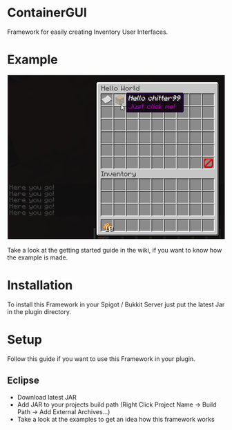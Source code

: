 # ContainerGUI
Framework for easily creating Inventory User Interfaces.

# Example
![Example of Framework](https://github.com/chitter99/ContainerGUI/blob/master/screenshots/example1.png?raw=true)

Take a look at the getting started guide in the wiki, if you want to know how the example is made.

# Installation
To install this Framework in your Spigot / Bukkit Server just put the latest Jar in the plugin directory.

# Setup
Follow this guide if you want to use this Framework in your plugin.

## Eclipse
* Download latest JAR
* Add JAR to your projects build path (Right Click Project Name -> Build Path -> Add External Archives...)
* Take a look at the examples to get an idea how this framework works

